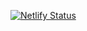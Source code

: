 [![Netlify Status](https://api.netlify.com/api/v1/badges/3dacdbc6-d4fc-4500-9bbd-04a59a9a2b6a/deploy-status)](https://app.netlify.com/sites/mattprindible-portfolio/deploys)